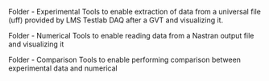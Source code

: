 Folder - Experimental 
Tools to enable extraction of data from a universal file (uff) provided by LMS Testlab DAQ after a GVT and visualizing it.

Folder - Numerical
Tools to enable reading data from a Nastran output file and visualizing it

Folder - Comparison
Tools to enable performing comparison between experimental data and numerical
